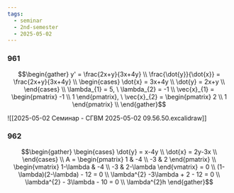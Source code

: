 ```yaml
---
tags:
  - seminar
  - 2nd-semester
  - 2025-05-02
---
```



### 961

$$\begin{gather}
y' = \frac{2x+y}{3x+4y} \\
\frac{\dot{y}}{\dot{x}} = \frac{2x+y}{3x+4y} \\
\begin{cases}
\dot{x} = 3x+4y \\
\dot{y} = 2x+y \\
\end{cases} \\
\lambda_{1} = 5, \ \lambda_{2} = -1 \\
\vec{x}_{1} = \begin{pmatrix}
-1 \\
1
\end{pmatrix}, \ \vec{x}_{2} = \begin{pmatrix}
2 \\
1
\end{pmatrix} \\
\end{gather}$$

![[2025-05-02 Семинар - СГВМ 2025-05-02 09.56.50.excalidraw]]

### 962

$$\begin{gather}
\begin{cases}
\dot{y} = x-4y \\
\dot{x} = 2y-3x \\
\end{cases} \\
A = \begin{pmatrix}
1 & -4 \\
-3 & 2
\end{pmatrix} \\
\begin{vmatrix}
1-\lambda & -4 \\
-3 & 2-\lambda
\end{vmatrix} = 0 \\
(1-\lambda)(2-\lambda) - 12 = 0 \\
\lambda^{2} -3\lambda + 2 - 12 = 0 \\
\lambda^{2} - 3\lambda - 10 = 0 \\
\lambda^{2}h
\end{gather}$$